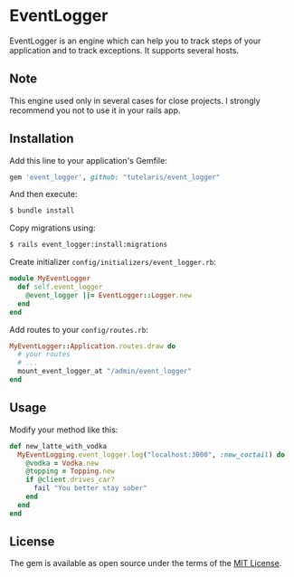 # EventLogger
EventLogger is an engine which can help you to track steps of your application and to track exceptions. It supports several hosts.

## Note
This engine used only in several cases for close projects. I strongly recommend you not to use it in your rails app.

## Installation
Add this line to your application's Gemfile:

```ruby
gem 'event_logger', github: "tutelaris/event_logger"
```

And then execute:
```bash
$ bundle install
```
Copy migrations using:
```bash
$ rails event_logger:install:migrations
```

Create initializer `config/initializers/event_logger.rb`:
```ruby
module MyEventLogger
  def self.event_logger
    @event_logger ||= EventLogger::Logger.new
  end
end
```

Add routes to your `config/routes.rb`:
```ruby
MyEventLogger::Application.routes.draw do
  # your routes
  # ...
  mount_event_logger_at "/admin/event_logger"
end
```

## Usage
Modify your method like this:
```ruby
def new_latte_with_vodka
  MyEventLogging.event_logger.log("localhost:3000", :new_coctail) do
    @vodka = Vodka.new
    @topping = Topping.new
    if @client.drives_car?
      fail "You better stay sober"
    end
  end
end
```

## License
The gem is available as open source under the terms of the [MIT License](https://opensource.org/licenses/MIT).
